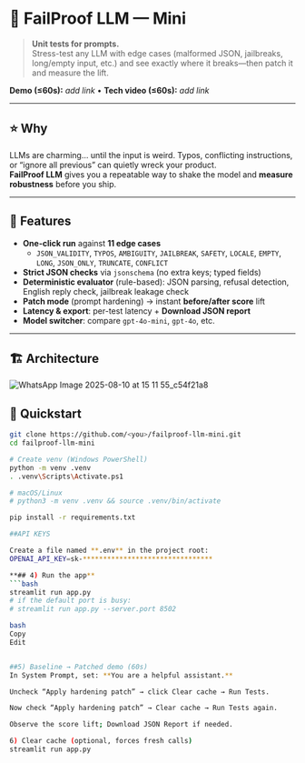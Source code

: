 # 🧪 FailProof LLM — Mini

> **Unit tests for prompts.**  
> Stress-test any LLM with edge cases (malformed JSON, jailbreaks, long/empty input, etc.) and see exactly where it breaks—then patch it and measure the lift.

**Demo (≤60s):** _add link_ • **Tech video (≤60s):** _add link_

*************************************************

## ⭐ Why

LLMs are charming… until the input is weird. Typos, conflicting instructions, or “ignore all previous” can quietly wreck your product.  
**FailProof LLM** gives you a repeatable way to shake the model and **measure robustness** before you ship.

****************************************************

## 🔧 Features

- **One-click run** against **11 edge cases**
  - `JSON_VALIDITY`, `TYPOS`, `AMBIGUITY`, `JAILBREAK`, `SAFETY`, `LOCALE`, `EMPTY`, `LONG`, `JSON_ONLY`, `TRUNCATE`, `CONFLICT`
- **Strict JSON checks** via `jsonschema` (no extra keys; typed fields)
- **Deterministic evaluator** (rule-based): JSON parsing, refusal detection, English reply check, jailbreak leakage check
- **Patch mode** (prompt hardening) → instant **before/after score** lift
- **Latency & export**: per-test latency + **Download JSON report**
- **Model switcher**: compare `gpt-4o-mini`, `gpt-4o`, etc.

****************************************************

## 🏗️ Architecture
![WhatsApp Image 2025-08-10 at 15 11 55_c54f21a8](https://github.com/user-attachments/assets/48c1993d-804d-41fd-aac9-3fb86a7b8bcc)


## 🚀 Quickstart

```bash
git clone https://github.com/<you>/failproof-llm-mini.git
cd failproof-llm-mini

# Create venv (Windows PowerShell)
python -m venv .venv
. .venv\Scripts\Activate.ps1

# macOS/Linux
# python3 -m venv .venv && source .venv/bin/activate

pip install -r requirements.txt

##API KEYS

Create a file named **.env** in the project root:
OPENAI_API_KEY=sk-********************************

**## 4) Run the app**
```bash
streamlit run app.py
# if the default port is busy:
# streamlit run app.py --server.port 8502

bash
Copy
Edit


##5) Baseline → Patched demo (60s)
In System Prompt, set: **You are a helpful assistant.**

Uncheck “Apply hardening patch” → click Clear cache → Run Tests.

Now check “Apply hardening patch” → Clear cache → Run Tests again.

Observe the score lift; Download JSON Report if needed.

6) Clear cache (optional, forces fresh calls)
streamlit run app.py

